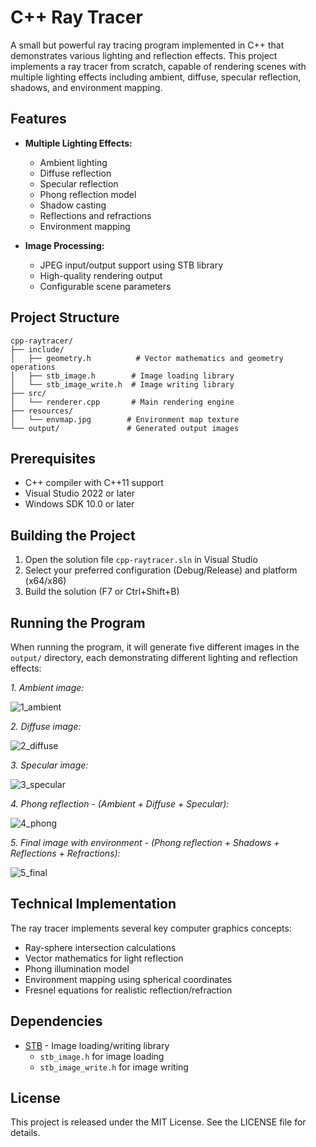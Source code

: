 # C++ Ray Tracer

A small but powerful ray tracing program implemented in C++ that demonstrates various lighting and reflection effects. This project implements a ray tracer from scratch, capable of rendering scenes with multiple lighting effects including ambient, diffuse, specular reflection, shadows, and environment mapping.

## Features

- **Multiple Lighting Effects:**
  - Ambient lighting
  - Diffuse reflection
  - Specular reflection
  - Phong reflection model
  - Shadow casting
  - Reflections and refractions
  - Environment mapping

- **Image Processing:**
  - JPEG input/output support using STB library
  - High-quality rendering output
  - Configurable scene parameters

## Project Structure

```
cpp-raytracer/
├── include/
│   ├── geometry.h          # Vector mathematics and geometry operations
│   ├── stb_image.h        # Image loading library
│   └── stb_image_write.h  # Image writing library
├── src/
│   └── renderer.cpp       # Main rendering engine
├── resources/
│   └── envmap.jpg        # Environment map texture
└── output/               # Generated output images
```

## Prerequisites

- C++ compiler with C++11 support
- Visual Studio 2022 or later
- Windows SDK 10.0 or later

## Building the Project

1. Open the solution file `cpp-raytracer.sln` in Visual Studio
2. Select your preferred configuration (Debug/Release) and platform (x64/x86)
3. Build the solution (F7 or Ctrl+Shift+B)

## Running the Program

When running the program, it will generate five different images in the `output/` directory, each demonstrating different lighting and reflection effects:

*1. Ambient image:*

![1_ambient](https://github.com/user-attachments/assets/44b27dea-6c19-4738-a7e9-487a0f9d1e4f)

*2. Diffuse image:*

![2_diffuse](https://github.com/user-attachments/assets/32b33884-e3c6-43fc-9626-9a36ee34eb8f)

*3. Specular image:*

![3_specular](https://github.com/user-attachments/assets/61deeb99-30a9-43cf-b23f-11bbfffbfc68)

*4. Phong reflection - (Ambient + Diffuse + Specular):*

![4_phong](https://github.com/user-attachments/assets/f4cab853-6b70-44b4-83d6-9fc27fb7750d)

*5. Final image with environment - (Phong reflection + Shadows + Reflections + Refractions):*

![5_final](https://github.com/user-attachments/assets/a690fdce-3467-4674-bd20-e43c359b6372)

## Technical Implementation

The ray tracer implements several key computer graphics concepts:

- Ray-sphere intersection calculations
- Vector mathematics for light reflection
- Phong illumination model
- Environment mapping using spherical coordinates
- Fresnel equations for realistic reflection/refraction

## Dependencies

- [STB](https://github.com/nothings/stb) - Image loading/writing library
  - `stb_image.h` for image loading
  - `stb_image_write.h` for image writing

## License

This project is released under the MIT License. See the LICENSE file for details.